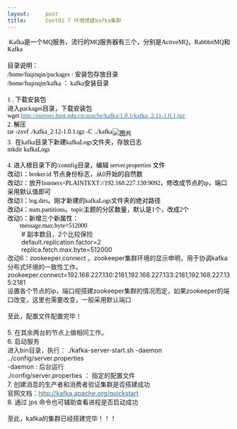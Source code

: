 ```yaml
---
layout:     post
title:      CentOS 7 环境搭建kafka集群
---
```

<div id="article_content" class="article_content clearfix csdn-tracking-statistics" data-pid="blog" data-mod="popu_307" data-dsm="post">
								            <link rel="stylesheet" href="https://csdnimg.cn/release/phoenix/template/css/ck_htmledit_views-f76675cdea.css">
						<div class="htmledit_views" id="content_views">
                <span style="color:rgb(0,0,0);font-family:punctuation, '微软雅黑', Tohoma;font-size:14px;background-color:rgb(255,255,255);"> Kafka是一个MQ服务，流行的MQ服务器有三个，分别是ActiveMQ，RabbbitMQ和Kafka</span><br style="color:rgb(0,0,0);font-family:punctuation, '微软雅黑', Tohoma;font-size:14px;background-color:rgb(255,255,255);"><br style="color:rgb(0,0,0);font-family:punctuation, '微软雅黑', Tohoma;font-size:14px;background-color:rgb(255,255,255);"><span style="color:rgb(0,0,0);font-family:punctuation, '微软雅黑', Tohoma;font-size:14px;background-color:rgb(255,255,255);">目录说明：</span><br style="color:rgb(0,0,0);font-family:punctuation, '微软雅黑', Tohoma;font-size:14px;background-color:rgb(255,255,255);"><span style="color:rgb(0,0,0);font-family:punctuation, '微软雅黑', Tohoma;font-size:14px;background-color:rgb(255,255,255);">/home/fuqinqin/packages : 安装包存放目录</span><br style="color:rgb(0,0,0);font-family:punctuation, '微软雅黑', Tohoma;font-size:14px;background-color:rgb(255,255,255);"><span style="color:rgb(0,0,0);font-family:punctuation, '微软雅黑', Tohoma;font-size:14px;background-color:rgb(255,255,255);">/home/fuqinqin/kafka ： kafka安装目录</span><br style="color:rgb(0,0,0);font-family:punctuation, '微软雅黑', Tohoma;font-size:14px;background-color:rgb(255,255,255);"><br style="color:rgb(0,0,0);font-family:punctuation, '微软雅黑', Tohoma;font-size:14px;background-color:rgb(255,255,255);"><span style="color:rgb(0,0,0);font-family:punctuation, '微软雅黑', Tohoma;font-size:14px;background-color:rgb(255,255,255);">1 . 下载安装包</span><br style="color:rgb(0,0,0);font-family:punctuation, '微软雅黑', Tohoma;font-size:14px;background-color:rgb(255,255,255);"><span style="color:rgb(0,0,0);font-family:punctuation, '微软雅黑', Tohoma;font-size:14px;background-color:rgb(255,255,255);">进入packages目录，下载安装包</span><br style="color:rgb(0,0,0);font-family:punctuation, '微软雅黑', Tohoma;font-size:14px;background-color:rgb(255,255,255);"><span style="color:rgb(0,0,0);font-family:punctuation, '微软雅黑', Tohoma;font-size:14px;background-color:rgb(255,255,255);"><span><span style="color:rgb(88,90,194);"><span style="color:rgb(0,0,0);">wget</span> <span style="color:rgb(0,0,0);"><a href="http://mirrors.hust.edu.cn/apache/kafka/1.0.1/kafka_2.11-1.0.1.tgz" rel="nofollow" style="color:rgb(38,112,154);">http://mirrors.hust.edu.cn/apache/kafka/1.0.1/kafka_2.11-1.0.1.tgz</a><br></span></span>2. 解压<br>tar -zxvf ./kafka_2.12-1.0.1.tgz -C ../kafka<img alt="图片" src="http://a2.qpic.cn/psb?/81991249-661e-4a01-af7d-b2cac3d1e73e/GTtpz5BVdPay*bb2*imSKTFhRb*aNtBs4rEBC9H1918!/b/dEUBAAAAAAAA&amp;ek=1&amp;kp=1&amp;pt=0&amp;bo=VgM2AFYDNgADEDU!&amp;su=074062321&amp;tm=1523113200&amp;sce=0-12-12&amp;rf=2-9" style="border-width:0px;border-style:none;vertical-align:top;"><br><span>3.  在kafka目录下新建kafkaLogs文件夹，存放日志<br></span></span><span>mkdir kafkaLogs</span><br><br><span>4. 进入根目录下的/connfig目录，编辑 server.properties 文件<br></span>改动1：broker.id 节点身份标志，从0开始的自然数<br>改动2：放开listeners=PLAINTEXT://192.168.227.130:9092，修改成节点的ip，端口采用默认值即可<br>改动3：log.dirs。刚才新建的kafkaLogs文件夹的绝对路径<br>改动4：num.partitions。topic主题的分区数量，默认是1个，改成2个<br>改动5：新增三个新属性：<br>        message.max.byte=512000</span><div>        # 副本数目，2个比较保险</div><div>        default.replication.factor=2</div><div>        replica.fetch.max.byte=512000<br><span>改动6：</span>zookeeper.connect 。zookeeper集群环境的显示申明，用于协调kafka分布式环境的一致性工作。<br><span></span><div>zookeeper.connect=192.168.227.130:2181,192.168.227.133:2181,192.168.227.135:2181<br><span>设置各个节点的ip，端口视搭建zookeeper集群的情况而定，如果zookeeper的端口改变，这里也需要改变，一般采用默认端口 </span></div><br></div>至此，配置文件配置完毕！<br><br>5. 在其余两台的节点上做相同工作。<br>6. 启动服务<br>进入bin目录，执行： ./kafka-server-start.sh -daemon ../config/server.properties<br>-daemon : 后台运行<br>./config/server.properties ： 指定的配置文件<br>7. 创建消息的生产者和消费者验证集群是否搭建成功<br>官网文档：<a href="http://kafka.apache.org/quickstart" rel="nofollow" style="color:rgb(38,112,154);">http://kafka.apache.org/quickstart</a><br>8. 通过 jps 命令也可辅助查看进程是否启动成功<br><br>至此，kafka的集群已经搭建完毕！！！            </div>
                </div>